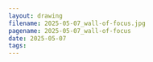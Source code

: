 ```yaml
---
layout: drawing
filename: 2025-05-07_wall-of-focus.jpg
pagename: 2025-05-07_wall-of-focus
date: 2025-05-07
tags:
---
```

